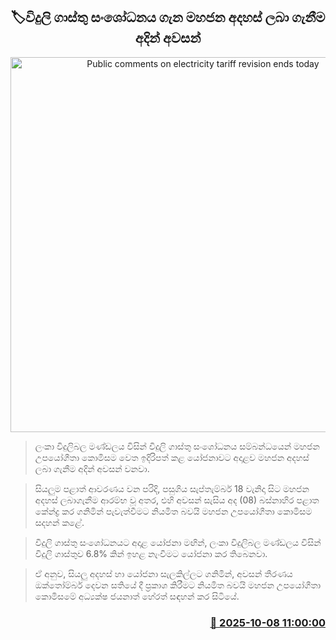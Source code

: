 <p align='center'><b><h2 align='center' title='Public comments on electricity tariff revision ends today'>🏷විදුලි ගාස්තු සංශෝධනය ගැන මහජන අදහස් ලබා ගැනීම අදින් අවසන්</h2></b></p>
<p align='center'><img src='https://helakuru.sgp1.cdn.digitaloceanspaces.com/esana/images/lib/pucsl.jpg' width='600' alt='Public comments on electricity tariff revision ends today'></p>

> ලංකා විදුලිබල මණ්ඩලය විසින් විදුලි ගාස්තු සංශෝධනය සම්බන්ධයෙන් මහජන උපයෝගීතා කොමිසම වෙත ඉදිරිපත් කළ යෝජනාවට අදාළව මහජන අදහස් ලබා ගැනීම අදින් අවසන් වනවා.

> සියලුම පළාත් ආවරණය වන පරිදි, පසුගිය සැප්තැම්බර් 18 වැනිදා සිට මහජන අදහස් ලබාගැනීම ආරම්භ වූ අතර, එහි අවසන් සැසිය අද (08) බස්නාහිර පළාත කේන්ද්‍ර කර ගනිමින් පැවැත්වීමට නියමිත බවයි මහජන උපයෝගීතා කොමිසම සදහන් කළේ.

> විදුලි ගාස්තු සංශෝධනයට අදාළ යෝජනා මඟින්, ලංකා විදුලිබල මණ්ඩලය විසින් විදුලි ගාස්තුව 6.8% කින් ඉහළ නැංවීමට යෝජනා කර තිබෙනවා.

> ඒ අනුව, සියලු අදහස් හා යෝජනා සැලකිල්ලට ගනිමින්, අවසන් තීරණය ඔක්තෝම්බර් දෙවන සතියේ දී ප්‍රකාශ කිරීමට නියමිත බවයි මහජන උපයෝගීතා කොමිසමේ අධ්‍යක්ෂ ජයනාත් හේරත් සඳහන් කර සිටියේ.



<h3 align='right'><a href='https://www.helakuru.lk/esana/p/114293/'>📅 2025-10-08 11:00:00</a></h3>
